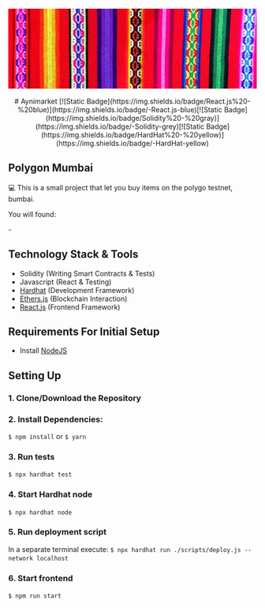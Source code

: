 ![](./public/Telar.jpg)

<p align="center">
  # Aynimarket
  [![Static Badge](https://img.shields.io/badge/React.js%20-%20blue)](https://img.shields.io/badge/-React.js-blue)[![Static Badge](https://img.shields.io/badge/Solidity%20-%20gray)](https://img.shields.io/badge/-Solidity-grey)[![Static Badge](https://img.shields.io/badge/HardHat%20-%20yellow)](https://img.shields.io/badge/-HardHat-yellow)
</p>

## Polygon Mumbai 

💻 This is a small project that let you buy items on the polygo testnet, bumbai. 
<p>You will found:</p>
 - 

## Technology Stack & Tools

- Solidity (Writing Smart Contracts & Tests)
- Javascript (React & Testing)
- [Hardhat](https://hardhat.org/) (Development Framework)
- [Ethers.js](https://docs.ethers.io/v5/) (Blockchain Interaction)
- [React.js](https://reactjs.org/) (Frontend Framework)

## Requirements For Initial Setup
- Install [NodeJS](https://nodejs.org/en/)

## Setting Up
### 1. Clone/Download the Repository

### 2. Install Dependencies:
`$ npm install` or `$ yarn`

### 3. Run tests
`$ npx hardhat test`

### 4. Start Hardhat node
`$ npx hardhat node`

### 5. Run deployment script
In a separate terminal execute:
`$ npx hardhat run ./scripts/deploy.js --network localhost`

### 6. Start frontend
`$ npm run start`
